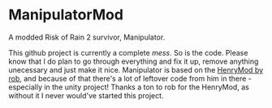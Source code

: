 # ManipulatorMod
A modded Risk of Rain 2 survivor, Manipulator.

This github project is currently a complete _mess_. So is the code. Please know that I do plan to go through everything and fix it up, remove anything unecessary and just make it nice. Manipulator is based on the [HenryMod by rob](https://thunderstore.io/package/rob/HenryMod/), and because of that there's a lot of leftover code from him in there - especially in the unity project! Thanks a ton to rob for the HenryMod, as without it I never would've started this project.